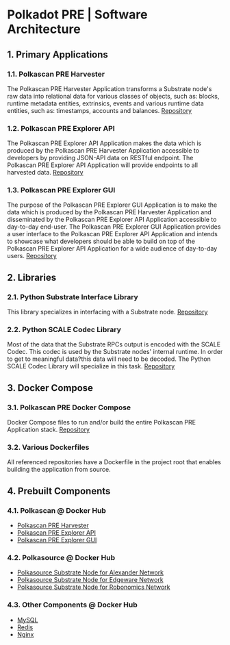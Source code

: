 # Polkadot PRE | Software Architecture

## 1. Primary Applications
### 1.1. Polkascan PRE Harvester
The Polkascan PRE Harvester Application transforms a Substrate node's raw data into relational data for various classes of objects, such as: blocks, runtime metadata entities, extrinsics, events and various runtime data entities, such as: timestamps, accounts and balances. [Repository](https://github.com/polkascan/polkascan-pre-harvester)

### 1.2. Polkascan PRE Explorer API
The Polkascan PRE Explorer API Application makes the data which is produced by the Polkascan PRE Harvester Application accessible to developers by providing JSON-API data on RESTful endpoint. The Polkascan PRE Explorer API Application will provide endpoints to all harvested data. [Repository](https://github.com/polkascan/polkascan-pre-explorer-api)

### 1.3. Polkascan PRE Explorer GUI
The purpose of the Polkascan PRE Explorer GUI Application is to make the data which is produced by the Polkascan PRE Harvester Application and disseminated by the Polkascan PRE Explorer API Application accessible to day-to-day end-user. The Polkascan PRE Explorer GUI Application provides a user interface to the Polkascan PRE Explorer API Application and intends to showcase what developers should be able to build on top of the Polkascan PRE Explorer API Application for a wide audience of day-to-day users. [Repository](https://github.com/polkascan/polkascan-pre-explorer-gui)

## 2. Libraries
### 2.1. Python Substrate Interface Library
This library specializes in interfacing with a Substrate node. [Repository](https://github.com/polkascan/py-substrate-interface)

### 2.2. Python SCALE Codec Library
Most of the data that the Substrate RPCs output is encoded with the SCALE Codec. This codec is used by the Substrate nodes' internal runtime. In order to get to meaningful data?this data will need to be decoded. The Python SCALE Codec Library will specialize in this task. [Repository](https://github.com/polkascan/py-scale-codec)

## 3. Docker Compose
### 3.1. Polkascan PRE Docker Compose 
Docker Compose files to run and/or build the entire Polkascan PRE Application stack. [Repository](https://github.com/polkascan/polkascan-pre)

### 3.2. Various Dockerfiles
All referenced repositories have a Dockerfile in the project root that enables building the application from source.

## 4. Prebuilt Components 
### 4.1. Polkascan @ Docker Hub
* [Polkascan PRE Harvester](https://hub.docker.com/r/polkascan/pre-harvester)
* [Polkascan PRE Explorer API](https://hub.docker.com/r/polkascan/pre-explorer-api)
* [Polkascan PRE Explorer GUI](https://hub.docker.com/r/polkascan/pre-explorer-gui)

### 4.2. Polkasource @ Docker Hub
* [Polkasource Substrate Node for Alexander Network](https://hub.docker.com/r/polkasource/substrate-alexander)
* [Polkasource Substrate Node for Edgeware Network](https://hub.docker.com/r/polkasource/substrate-edgeware)
* [Polkasource Substrate Node for Robonomics Network](https://hub.docker.com/r/polkasource/substrate-robonomics)

### 4.3. Other Components @ Docker Hub
* [MySQL](https://hub.docker.com/_/mysql)
* [Redis](https://hub.docker.com/_/redis)
* [Nginx](https://hub.docker.com/_/nginx)
